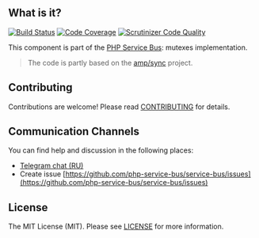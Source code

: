 ## What is it?
[![Build Status](https://travis-ci.org/php-service-bus/mutex.svg?branch=v4.1)](https://travis-ci.org/php-service-bus/mutex)
[![Code Coverage](https://scrutinizer-ci.com/g/php-service-bus/mutex/badges/coverage.png?b=v4.1)](https://scrutinizer-ci.com/g/php-service-bus/mutex/?branch=v4.1)
[![Scrutinizer Code Quality](https://scrutinizer-ci.com/g/php-service-bus/mutex/badges/quality-score.png?b=v4.1)](https://scrutinizer-ci.com/g/php-service-bus/mutex/?branch=v4.1)

This component is part of the [PHP Service Bus](https://github.com/php-service-bus/service-bus): mutexes implementation.
> The code is partly based on the [amp/sync](https://github.com/amphp/sync) project.

## Contributing
Contributions are welcome! Please read [CONTRIBUTING](CONTRIBUTING.md) for details.

## Communication Channels
You can find help and discussion in the following places:
* [Telegram chat (RU)](https://t.me/php_service_bus)
* Create issue [https://github.com/php-service-bus/service-bus/issues](https://github.com/php-service-bus/service-bus/issues)

## License

The MIT License (MIT). Please see [LICENSE](LICENSE.md) for more information.
